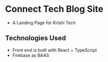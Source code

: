# Connect Tech Blog Site

- A Landing Page for Krishi Tech

## Technologies Used

- Front end is built with React + TypeScript
- Firebase as BAAS
